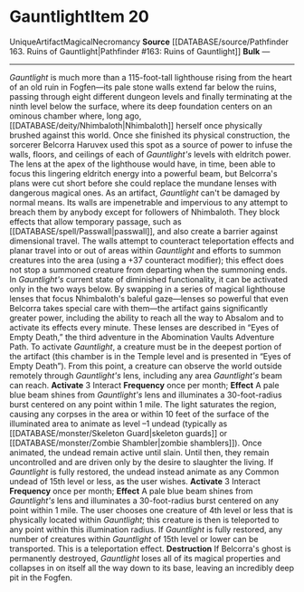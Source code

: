 ﻿---
id: '915'
item_category: Artifacts
level: '20'
name: Gauntlight
rarity: Unique
school: Necromancy
source: '[[DATABASE/source/Pathfinder 163. Ruins of Gauntlight|Pathfinder #163: Ruins
  of Gauntlight]]'
subcategory: artifact
trait:
- '[[DATABASE/trait/Artifact|Artifact]]'
- '[[DATABASE/trait/Magical|Magical]]'
- '[[DATABASE/trait/Necromancy|Necromancy]]'
- '[[DATABASE/trait/Unique|Unique]]'
type: Item

---
# Gauntlight<span class="item-type">Item 20</span>

<span class="trait-unique item-trait">Unique</span><span class="item-trait">Artifact</span><span class="item-trait">Magical</span><span class="item-trait">Necromancy</span>
**Source** [[DATABASE/source/Pathfinder 163. Ruins of Gauntlight|Pathfinder #163: Ruins of Gauntlight]]
**Bulk** —

---
_Gauntlight_ is much more than a 115-foot-tall lighthouse rising from the heart of an old ruin in Fogfen—its pale stone walls extend far below the ruins, passing through eight different dungeon levels and finally terminating at the ninth level below the surface, where its deep foundation centers on an ominous chamber where, long ago, [[DATABASE/deity/Nhimbaloth|Nhimbaloth]] herself once physically brushed against this world. Once she finished its physical construction, the sorcerer Belcorra Haruvex used this spot as a source of power to infuse the walls, floors, and ceilings of each of _Gauntlight's_ levels with eldritch power. The lens at the apex of the lighthouse would have, in time, been able to focus this lingering eldritch energy into a powerful beam, but Belcorra's plans were cut short before she could replace the mundane lenses with dangerous magical ones.
 As an artifact, _Gauntlight_ can't be damaged by normal means. Its walls are impenetrable and impervious to any attempt to breach them by anybody except for followers of Nhimbaloth. They block effects that allow temporary passage, such as [[DATABASE/spell/Passwall|passwall]], and also create a barrier against dimensional travel. The walls attempt to counteract teleportation effects and planar travel into or out of areas within _Gauntlight_ and efforts to summon creatures into the area (using a +37 counteract modifier); this effect does not stop a summoned creature from departing when the summoning ends.
 In _Gauntlight's_ current state of diminished functionality, it can be activated only in the two ways below. By swapping in a series of magical lighthouse lenses that focus Nhimbaloth's baleful gaze—lenses so powerful that even Belcorra takes special care with them—the artifact gains significantly greater power, including the ability to reach all the way to Absalom and to activate its effects every minute. These lenses are described in “Eyes of Empty Death,” the third adventure in the Abomination Vaults Adventure Path.
 To activate _Gauntlight_, a creature must be in the deepest portion of the artifact (this chamber is in the Temple level and is presented in “Eyes of Empty Death”). From this point, a creature can observe the world outside remotely through _Gauntlight's_ lens, including any area _Gauntlight's_ beam can reach.
**Activate** <span class="action-icon">3</span> Interact **Frequency** once per month; **Effect** A pale blue beam shines from _Gauntlight's_ lens and illuminates a 30-foot-radius burst centered on any point within 1 mile. The light saturates the region, causing any corpses in the area or within 10 feet of the surface of the illuminated area to animate as level –1 undead (typically as [[DATABASE/monster/Skeleton Guard|skeleton guards]] or [[DATABASE/monster/Zombie Shambler|zombie shamblers]]). Once animated, the undead remain active until slain. Until then, they remain uncontrolled and are driven only by the desire to slaughter the living. If _Gauntlight_ is fully restored, the undead instead animate as any Common undead of 15th level or less, as the user wishes.
**Activate** <span class="action-icon">3</span> Interact **Frequency** once per month; **Effect** A pale blue beam shines from _Gauntlight's_ lens and illuminates a 30-foot-radius burst centered on any point within 1 mile. The user chooses one creature of 4th level or less that is physically located within _Gauntlight_; this creature is then is teleported to any point within this illumination radius. If _Gauntlight_ is fully restored, any number of creatures within _Gauntlight_ of 15th level or lower can be transported. This is a teleportation effect.
**Destruction** If Belcorra's ghost is permanently destroyed, _Gauntlight_ loses all of its magical properties and collapses in on itself all the way down to its base, leaving an incredibly deep pit in the Fogfen.